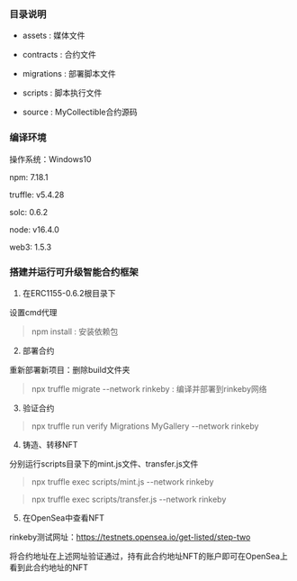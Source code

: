 ### 目录说明

* assets : 媒体文件

* contracts : 合约文件

* migrations : 部署脚本文件

* scripts : 脚本执行文件

* source : MyCollectible合约源码



### 编译环境

操作系统：Windows10

npm: 7.18.1

truffle: v5.4.28

solc: 0.6.2

node: v16.4.0

web3: 1.5.3



### 搭建并运行可升级智能合约框架

1. 在ERC1155-0.6.2根目录下

设置cmd代理

> npm install : 安装依赖包



2. 部署合约

重新部署新项目：删除build文件夹

> npx truffle migrate --network rinkeby : 编译并部署到rinkeby网络



3. 验证合约

> npx truffle run verify Migrations MyGallery --network rinkeby



4. 铸造、转移NFT

分别运行scripts目录下的mint.js文件、transfer.js文件

> npx truffle exec scripts/mint.js --network rinkeby

> npx truffle exec scripts/transfer.js --network rinkeby



5. 在OpenSea中查看NFT

rinkeby测试网址：https://testnets.opensea.io/get-listed/step-two

将合约地址在上述网址验证通过，持有此合约地址NFT的账户即可在OpenSea上看到此合约地址的NFT
